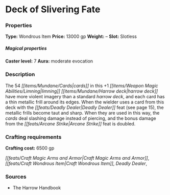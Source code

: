 ﻿---
Title: "Deck of Slivering Fate"
Type: "Wondrous Item"
Price: "13000 gp"
Weight: "–"
Slot: "Slotless"
Caster level: "7"
Aura: "moderate evocation"
Description: |
  "The 54 cards in this _+1 limning_ _harrow deck_ have more violent imagery than a standard harrow deck, and each card has a thin metallic frill around its edges. When the wielder uses a card from this deck with the Deadly Dealer feat (see page 15), the metallic frills become taut and sharp. When they are used in this way, the cards deal slashing damage instead of piercing, and the bonus damage from the Arcane Strike feat is doubled."
Crafting cost: "6500 gp"
Sources: "['The Harrow Handbook']"
---

# Deck of Slivering Fate

### Properties

**Type:** Wondrous Item **Price:** 13000 gp **Weight:** – **Slot:** Slotless

##### Magical properties

**Caster level:** 7 **Aura:** moderate evocation

### Description

The 54 _[[items/Mundane/Cards|cards]]_ in this +1 _[[items/Weapon Magic Abilities/Limning|limning]]_ _[[items/Mundane/Harrow deck|harrow deck]]_ have more violent imagery than a standard _harrow deck_, and each card has a thin metallic frill around its edges. When the wielder uses a card from this deck with the _[[feats/Deadly Dealer|Deadly Dealer]]_ feat (see page 15), the metallic frills become taut and sharp. When they are used in this way, the _cards_ deal slashing damage instead of piercing, and the bonus damage from the _[[feats/Arcane Strike|Arcane Strike]]_ feat is doubled.

### Crafting requirements

**Crafting cost:** 6500 gp

_[[feats/Craft Magic Arms and Armor|Craft Magic Arms and Armor]]_, _[[feats/Craft Wondrous Item|Craft Wondrous Item]]_, _Deadly Dealer_,

### Sources

* The Harrow Handbook